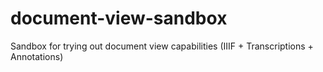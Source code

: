 # document-view-sandbox
Sandbox for trying out document view capabilities (IIIF + Transcriptions + Annotations)
